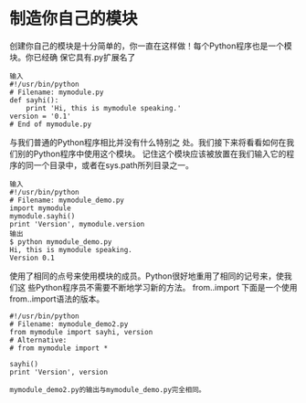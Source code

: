 # 制造你自己的模块
创建你自己的模块是十分简单的，你一直在这样做！每个Python程序也是一个模块。你已经确
保它具有.py扩展名了
	
	输入
	#!/usr/bin/python
	# Filename: mymodule.py
	def sayhi():
		print 'Hi, this is mymodule speaking.'
	version = '0.1'
	# End of mymodule.py
与我们普通的Python程序相比并没有什么特别之
处。我们接下来将看看如何在我们别的Python程序中使用这个模块。
记住这个模块应该被放置在我们输入它的程序的同一个目录中，或者在sys.path所列目录之一。

	输入
	#!/usr/bin/python
	# Filename: mymodule_demo.py
	import mymodule
	mymodule.sayhi()
	print 'Version', mymodule.version
	输出
	$ python mymodule_demo.py
	Hi, this is mymodule speaking.
	Version 0.1
使用了相同的点号来使用模块的成员。Python很好地重用了相同的记号来，使我们这
些Python程序员不需要不断地学习新的方法。
from..import
下面是一个使用from..import语法的版本。

	#!/usr/bin/python
	# Filename: mymodule_demo2.py
	from mymodule import sayhi, version
	# Alternative:
	# from mymodule import *
	
	sayhi()
	print 'Version', version

	mymodule_demo2.py的输出与mymodule_demo.py完全相同。